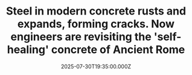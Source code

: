 ---
title: "Steel in modern concrete rusts and expands, forming cracks. Now engineers are revisiting the 'self-healing' concrete of Ancient Rome"
date: 2025-07-30T19:35:00.000Z
category: Human Kindness
externalLink: "https://www.goodgoodgood.co/articles/ancient-rome-concrete-self-healing-sustainable"
image: ""
excerpt: "Engineers are looking to Ancient Roman architecture like the Colosseum and the Pantheon when it comes to future “recipes” of sustainable concrete.…"
---